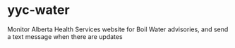 yyc-water
=========

Monitor Alberta Health Services website for Boil Water advisories, and send a text message when there are updates
